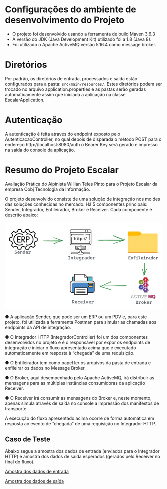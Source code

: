 # Configurações do ambiente de desenvolvimento do Projeto
- O projeto foi desenvolvido usando a ferramenta de build Maven 3.6.3
- A versão do JDK (Java Development Kit) utilizado foi a 1.8 (Java 8).
- Foi utilizado o Apache ActiveMQ versão 5.16.4 como message broker.


# Diretórios
Por padrão, os diretórios de entrada, processados e saída estão configurados para a pasta: `src/main/resources/`.
Estes diretórios podem ser trocado no arquivo application.properties e as pastas serão geradas automaticamente
assim que iniciada a aplicação na classe EscalarApplication.


# Autenticação
A autenticação é feita através do endpoint exposto pelo AutenticacaoController,
no qual depois de disparada o método POST para o endereço http://localhost:8080/auth o
Bearer Key será gerado e impresso na saída do console da aplicação.


# Resumo do Projeto Escalar
Avaliação Prática do Alpinista Willian Teles Pinto para o Projeto Escalar da empresa Oobj Tecnologia da Informação.

O projeto desenvolvido consiste de uma solução de integração nos moldes das soluções conhecidas no mercado.
Há 5 componentes principais: Sender, Integrador, Enfileirador, Broker e Receiver.
Cada componente é descrito abaixo:

![img.png](img.png)

● A aplicação Sender, que pode ser um ERP ou um PDV e, para este projeto, foi utilizada
a ferramenta Postman para simular as chamadas aos endpoints da API de integração.

● O Integrador HTTP (IntegradorController) foi um dos componentes desenvolvidos no projeto
e é o responsável por expor os endpoints de integração e iniciar o fluxo apresentado 
acima que é executado automaticamente em resposta à “chegada” de uma requisição.

● O Enfileirador tem como papel ler os arquivos da pasta de entrada
e enfileirar os dados no Message Broker.

● O Broker, aqui desempenhado pelo Apache ActiveMQ, irá distribuir as mensagens
para as múltiplas instâncias consumidoras da aplicação Receiver.

● O Receiver irá consumir as mensagens do Broker e, neste momento, apenas
simula através de saída no console a impressão dos manifestos de transporte.

A execução do fluxo apresentado acima ocorre de forma automática em
resposta ao evento de “chegada” de uma requisição no Integrador HTTP.


## Caso de Teste
Abaixo segue a amostra dos dados de entrada (enviados para o Integrador HTTP)
e amostra dos dados de saída esperados (gerados pelo Receiver no final do fluxo).

[Amostra dos dados de entrada](https://github.com/WillianTeles/NFeReader/blob/main/Amostra%20dos%20dados%20de%20entrada.txt)

[Amostra dos dados de saída](https://github.com/WillianTeles/NFeReader/blob/main/Amostra%20dos%20dados%20de%20sa%C3%ADda.txt)